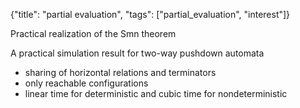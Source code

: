 {"title": "partial evaluation", "tags": ["partial_evaluation", "interest"]}

Practical realization of the Smn theorem

A practical simulation result for two-way pushdown automata
* sharing of horizontal relations and terminators
* only reachable configurations
* linear time for deterministic and cubic time for nondeterministic

